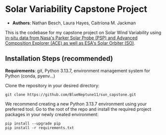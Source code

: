 # Solar Variability Capstone Project

- __Authors__: Nathan Besch, Laura Hayes, Caitríona M. Jackman

This is the codebase for my capstone project on Solar Wind Variability using [in-situ data from Nasa's Parker Solar Probe (PSP) and Advanced Composition Explorer (ACE) as well as ESA's Solar Orbiter (SO)]( https://cdaweb.gsfc.nasa.gov/sp_phys/data/).

## Installation Steps (recommended)

__Requirements__: git, Python 3.13.7, environment management system for Python (conda, pyenv...)

Clone the repository in your desired directory:

```
git clone https://github.com/BlueNeptune11/sun_capstone.git
```
We recommend creating a new Python 3.13.7 environment using your preferred tool. Go to the root of the repo and install the required project packages in your newly created environment:
```
pip install --upgrade pip
pip install -r requirements.txt
```